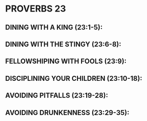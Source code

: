 ---
---
# PROVERBS 23
##  DINING WITH A KING (23:1-5): 
##  DINING WITH THE STINGY (23:6-8): 
##  FELLOWSHIPING WITH FOOLS (23:9): 
##  DISCIPLINING YOUR CHILDREN (23:10-18): 
##  AVOIDING PITFALLS (23:19-28): 
##  AVOIDING DRUNKENNESS (23:29-35): 
